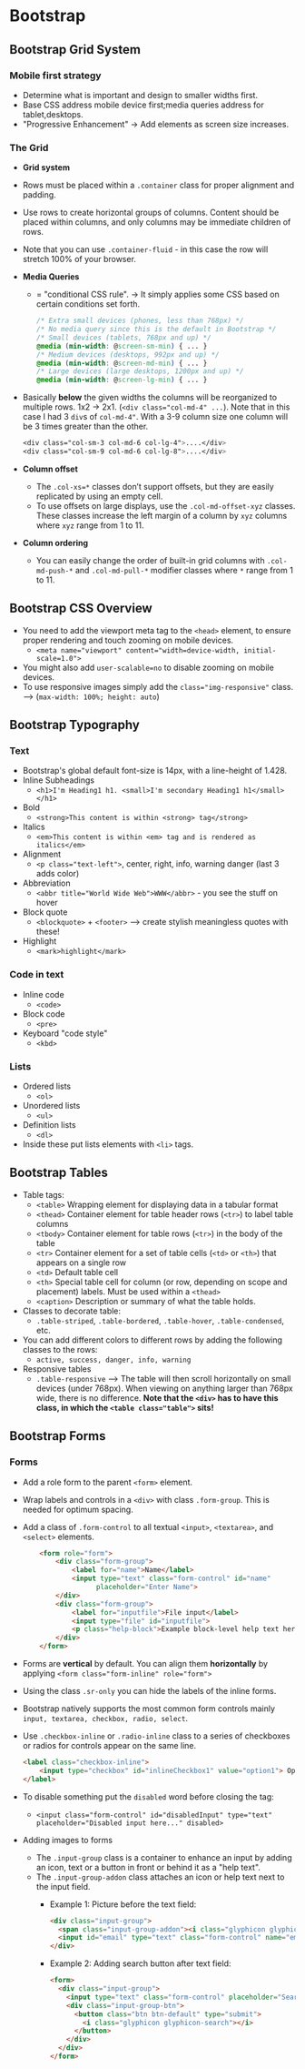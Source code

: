 # Bootstrap

## Bootstrap Grid System

### Mobile first strategy

- Determine what is important and design to smaller widths first.
- Base CSS address mobile device first;media queries address for tablet,desktops.
- "Progressive Enhancement" -> Add elements as screen size increases.

### The Grid

- **Grid system**
- Rows must be placed within a `.container` class for proper alignment and padding.
- Use rows to create horizontal groups of columns. Content should be placed within columns, and only columns may be immediate children of rows.
- Note that you can use `.container-fluid` - in this case the row will stretch 100% of your browser.

- **Media Queries**
  - = "conditional CSS rule". -> It simply applies some CSS based on certain conditions set forth.

    ```css
    /* Extra small devices (phones, less than 768px) */
    /* No media query since this is the default in Bootstrap */
    /* Small devices (tablets, 768px and up) */
    @media (min-width: @screen-sm-min) { ... }
    /* Medium devices (desktops, 992px and up) */
    @media (min-width: @screen-md-min) { ... }
    /* Large devices (large desktops, 1200px and up) */
    @media (min-width: @screen-lg-min) { ... }
    ```

- Basically **below** the given widths the columns will be reorganized to multiple rows. 1x2 -> 2x1. (`<div class="col-md-4" ...`). Note that in this case I had 3 `div`s of `col-md-4"`. With a 3-9 column size one column will be 3 times greater than the other.

    ```css
    <div class="col-sm-3 col-md-6 col-lg-4">....</div>
    <div class="col-sm-9 col-md-6 col-lg-8">....</div>
    ```

- **Column offset**
  - The `.col-xs=*` classes don’t support offsets, but they are easily replicated by using an empty cell.
  - To use offsets on large displays, use the `.col-md-offset-xyz` classes. These classes increase the left margin of a column by `xyz` columns where `xyz` range from 1 to 11.

- **Column ordering**
  - You can easily change the order of built-in grid columns with `.col-md-push-*` and `.col-md-pull-*` modifier classes where `*` range from 1 to 11.

## Bootstrap CSS Overview

- You need to add the viewport meta tag to the `<head>` element, to ensure proper rendering and touch zooming on mobile devices.
  - `<meta name="viewport" content="width=device-width, initial-scale=1.0">`
- You might also add `user-scalable=no` to disable zooming on mobile devices.
- To use responsive images simply add the `class="img-responsive"` class. --> (`max-width: 100%; height: auto`)

## Bootstrap Typography

### Text

- Bootstrap's global default font-size is 14px, with a line-height of 1.428.
- Inline Subheadings
  - `<h1>I'm Heading1 h1. <small>I'm secondary Heading1 h1</small></h1>`
- Bold
  - `<strong>This content is within <strong> tag</strong>`
- Italics
  - `<em>This content is within <em> tag and is rendered as italics</em>`
- Alignment
  - `<p class="text-left">`, center, right, info, warning danger (last 3 adds color)
- Abbreviation
  - `<abbr title="World Wide Web">WWW</abbr>` - you see the stuff on hover
- Block quote
  - `<blockquote>` + `<footer>` --> create stylish meaningless quotes with these!
- Highlight
  - `<mark>highlight</mark>`

### Code in text

- Inline code
  - `<code>`
- Block code
  - `<pre>`
- Keyboard "code style"
  - `<kbd>`

### Lists

- Ordered lists
  - `<ol>`
- Unordered lists
  - `<ul>`
- Definition lists
  - `<dl>`
- Inside these put lists elements with `<li>` tags.

## Bootstrap Tables

- Table tags:
  - `<table>` Wrapping element for displaying data in a tabular format
  - `<thead>` Container element for table header rows (`<tr>`) to label table columns
  - `<tbody>` Container element for table rows (`<tr>`) in the body of the table
  - `<tr>` Container element for a set of table cells (`<td>` or `<th>`) that appears on a single row
  - `<td>` Default table cell
  - `<th>` Special table cell for column (or row, depending on scope and placement) labels. Must be used within a `<thead>`
  - `<caption>` Description or summary of what the table holds.
- Classes to decorate table:
  - `.table-striped`, `.table-bordered`, `.table-hover`, `.table-condensed`, etc.
- You can add different colors to different rows by adding the following classes to the rows:
  - `active, success, danger, info, warning`
- Responsive tables
  - `.table-responsive` --> The table will then scroll horizontally on small devices (under 768px). When viewing on anything larger than 768px wide, there is no difference. **Note that the `<div>` has to have this class, in which the `<table class="table">` sits!**

## Bootstrap Forms

### Forms

- Add a role form to the parent `<form>` element.
- Wrap labels and controls in a `<div>` with class `.form-group`. This is needed for optimum spacing.
- Add a class of `.form-control` to all textual `<input>`, `<textarea>`, and `<select>` elements.

    ```html
        <form role="form">
            <div class="form-group">
                <label for="name">Name</label>
                <input type="text" class="form-control" id="name"
                      placeholder="Enter Name">
            </div>
            <div class="form-group">
                <label for="inputfile">File input</label>
                <input type="file" id="inputfile">
                <p class="help-block">Example block-level help text here.</p>
            </div>
        </form>
    ```

- Forms are **vertical** by default. You can align them **horizontally** by applying `<form class="form-inline" role="form">`
- Using the class `.sr-only` you can hide the labels of the inline forms.
- Bootstrap natively supports the most common form controls mainly `input, textarea, checkbox, radio, select`.
- Use `.checkbox-inline` or `.radio-inline` class to a series of checkboxes or radios for controls appear on the same line.
  
    ```html
    <label class="checkbox-inline">
        <input type="checkbox" id="inlineCheckbox1" value="option1"> Option 1
    </label>
    ```

- To disable something put the `disabled` word before closing the tag:
  - `<input class="form-control" id="disabledInput" type="text" placeholder="Disabled input here..." disabled>`

- Adding images to forms
  - The `.input-group` class is a container to enhance an input by adding an icon, text or a button in front or behind it as a "help text".
  - The `.input-group-addon` class attaches an icon or help text next to the input field.
    - Example 1: Picture before the text field:

      ```html
      <div class="input-group">
        <span class="input-group-addon"><i class="glyphicon glyphicon-user"></i></span>
        <input id="email" type="text" class="form-control" name="email" placeholder="Email">
      </div>
      ```

    - Example 2: Adding search button after text field:
  
      ```html
      <form>
        <div class="input-group">
          <input type="text" class="form-control" placeholder="Search">
          <div class="input-group-btn">
            <button class="btn btn-default" type="submit">
              <i class="glyphicon glyphicon-search"></i>
            </button>
          </div>
        </div>
      </form>
      ```
